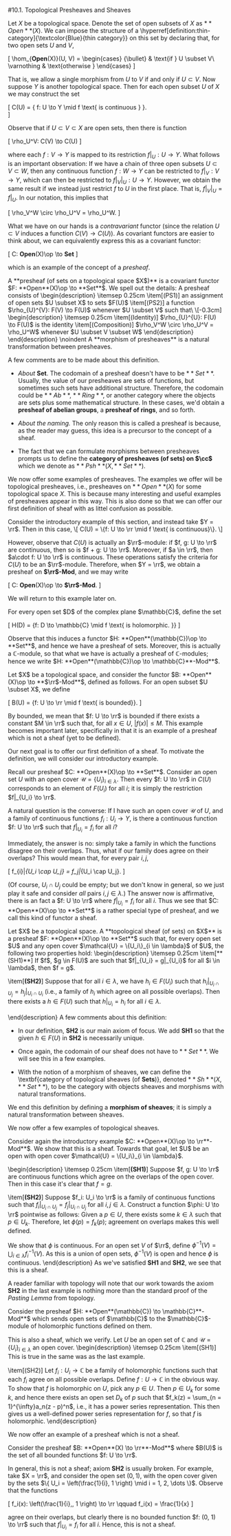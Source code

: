 #10.1. Topological Presheaves and Sheaves

Let $X$ be a topological space. Denote the set of open subsets of $X$
as $**Open**(X)$. We can impose the structure of a
\hyperref[definition:thin-category]{\textcolor{Blue}{thin category}}
on this set by declaring that, for two open sets $U$ and $V$, 

\[
\hom_{**Open**(X)}(U, V) = 
\begin{cases}
\{\bullet\} & \text{if } U \subset V\\
\varnothing & \text{otherwise }
\end{cases}
\]

That is, we allow a single morphism from $U$ to $V$ if and only if 
$U \subset V$. 
Now suppose $Y$ is another topological space. Then for each open subset 
$U$ of $X$ we may construct the set 

\[
C(U) = \{ f: U \to Y \mid f \text{ is continuous } \}.    
\]

Observe that if $U \subset V \subset X$ are open sets, then 
there is function 

\[
\rho_U^V: C(V) \to C(U)
\]

where each $f: V \to Y$ is mapped to its restriction $f|_U: U \to Y$.
What follows is an important observation: If we have a chain of three open subsets $U \subset V \subset W$, 
then any continuous function $f: W \to Y$ can be restricted to $f|_V: V \to Y$, 
which can then be restricted to $f|_V|_U: U \to Y$. However, we obtain the same 
result if we instead just restrict $f$ to $U$ in the first place. That is, 
$f|_V|_U = f|_U$. In our notation, this implies that 

\[
\rho_V^W \circ \rho_U^V = \rho_U^W. 
\]

What we have on our hands is a *contravariant* functor (since the relation 
$U \subset V$ induces a function $C(V) \to C(U)$). As covariant functors 
are easier to think about, we can equivalently express this as a covariant functor:

\[
C: **Open**(X)\op \to **Set**
\]

which is an example of the concept of a *presheaf*. 


<span style="display:block" class="definition">
A **presheaf (of sets on a topological space $X$)** 
is a covariant functor $F: **Open**(X)\op \to **Set**$. 
We spell out the details: A presheaf consists of 
\begin{description}
\itemsep 0.25cm
\item[(PS1)] an assignment of open sets $U \subset X$ to sets $F(U)$
\item[(PS2)] a function $\rho_{U}^{V}: F(V) \to F(U)$ whenever $U \subset V$
such that\
\[-0.3cm]
\begin{description}
\itemsep 0.25cm
\item[(Identity)] $\rho_{U}^{U}: F(U) \to F(U)$ is the identity
\item[(Composition)] $\rho_V^W \circ \rho_U^V = \rho_U^W$ whenever $U \subset V \subset W$
\end{description}
\end{description}
\noindent A **morphism of presheaves** is a natural transformation between presheaves.
</span>

A few comments are to be made about this definition. 


*  *About* **Set**. The codomain of a presheaf doesn't have to be $**Set**$.
Usually, the value of our presheaves are sets of functions, but sometimes such sets have additional 
structure. Therefore, the codomain could be $**Ab**$, $**Ring**$, or another category 
where the objects are sets plus some mathematical structure. In these cases, we'd obtain a **presheaf of abelian groups**, a
**presheaf of rings**, and so forth.


*  *About the naming.* The only reason this is called a presheaf is because, 
as the reader may guess, this idea is a precursor to the concept of a sheaf. 


*  The fact that we can formulate morphisms between presheaves prompts us to 
define the **category of presheaves (of sets) on $\cc$** which we denote as
$**Psh**(X, **Set**)$.




We now offer some examples of presheaves. The examples we offer will be topological presheaves, 
i.e., presheaves on $**Open**(X)$ for some topological space $X$. This is because 
many interesting and useful examples of presheaves appear in this way. This is also done 
so that we can offer our first definition of sheaf with as littel confusion as possible. 


<span style="display:block" class="example">
Consider the introductory example of this section, and instead take $Y = \rr$. 
Then in this case, 
\[
C(U) = \{f: U \to \rr \mid f \text{ is continuous}\}.
\]

However, observe that $C(U)$ is actually an $\rr$-module: 
if $f, g: U \to \rr$ are continuous, then so is $f + g: U \to \rr$. Moreover, 
if $a \in \rr$, then $a\cdot f: U \to \rr$ is continuous. These operations 
satisfy the criteria for $C(U)$ to be an $\rr$-module. Therefore, when $Y = \rr$, 
we obtain a presheaf on **$\rr$-Mod**, and we may write

\[
C: **Open**(X)\op \to **$\rr$-Mod**.
\]

We will return to this example later on.
</span>


<span style="display:block" class="example">
For every open set $D$ of the complex plane $\mathbb{C}$, define the 
set 

\[
H(D) = \{f: D \to \mathbb{C} \mid f \text{ is holomorphic. }\}
\]

Observe that this induces a functor $H: **Open**(\mathbb{C})\op \to **Set**$, 
and hence we have a presheaf of sets. Moreover, this is actually a $\mathbb{C}$-module, so 
that what we have is actually a presheaf of $\mathbb{C}$-modules; hence we 
write $H: **Open**(\mathbb{C})\op \to \mathbb{C}**-Mod**$.
</span>


<span style="display:block" class="example">
Let $X$ be a topological space, and consider the functor $B: **Open**(X)\op \to **$\rr$-Mod**$, 
defined as follows. For an open subset $U \subset X$, we define 

\[
B(U) = \{f: U \to \rr \mid f \text{ is bounded}\}.
\]

By bounded, we mean that $f: U \to \rr$ is bounded if there exists a constant 
$M \in \rr$ such that, for all $x \in U$, $|f(x)| \le M$. 
This example becomes important later, specifically in that it is an example 
of a presheaf which is not a sheaf (yet to be defined). 
</span>

Our next goal is to offer our first definition of a sheaf. To motivate the definition, we will 
consider our introductory example. 

Recall our presheaf $C: **Open**(X)\op \to **Set**$. Consider an open set 
$U$ with an open cover $\mathcal{U} = \{U_i\}_{i \in \lambda}$. Then every 
$f: U \to \rr$ in $C(U)$ corresponds to an element of $F(U_i)$ for all $i$; it is simply 
the restriction $f|_{U_i} \to \rr$. 

A natural question is the converse: If I have such an open cover $\mathcal{U}$ of $U$, 
and a family of continuous functions $f_i: U_i \to Y$, is there a continuous 
function $f: U \to \rr$ such that $f|_{U_i} = f_i$ for all $i$? 

Immediately, the answer is no: simply take a family in which the functions disagree on their overlaps. 
Thus, what if our family does agree on their overlaps? This would mean that, for every 
pair $i, j$, 

\[
f_{i}|_{U_i \cap U_j} = f_j|_{U_i \cap U_j}.
\]

(Of course, $U_i \cap U_j$ could be empty; but we don't know in general, 
so we just play it safe and consider *all* pairs $i, j \in \lambda$.)
The answer now is affirmative, there is an fact a $f: U \to \rr$ where $f|_{U_i} = f_i$ 
for all $i$. 
Thus we see that $C: **Open**(X)\op \to **Set**$ is a rather special type 
of presheaf, and we call this kind of functor a sheaf.


<span style="display:block" class="definition">
Let $X$ be a topological space.
A **topological sheaf (of sets) on $X$** is a presheaf 
$F: **Open**(X)\op \to **Set**$ such that, for every open 
set $U$ and any open cover $\mathcal{U} = \{U_i\}_{i \in \lambda}$ of $U$, 
the following two properties hold:
\begin{description}
\itemsep 0.25cm
\item[**(SH1)**]
If $f$, $g \in F(U)$ are such that $f|_{U_i} = g|_{U_i}$ for all 
$i \in \lambda$, then $f = g$. 

\item[**(SH2)**] 
Suppose that for all $i \in \lambda$, we have $h_i \in F(U_i)$ 
such that $h_i|_{U_i \cap U_j} = h_j|_{U_i \cap U_i}$ (i.e., a family 
of $h_i$ which agree on all possible overlaps). Then there exists a 
$h \in F(U)$ such that $h|_{U_i} = h_i$ for all $i \in \lambda$. 

\end{description}
A few comments about this definition:

*  In our definition, **SH2** is our main axiom of focus. We add 
**SH1** so that the given $h \in F(U)$ in **SH2** is necessarily 
unique.


*  Once again, the codomain of our sheaf does not have to $**Set**$. 
We will see this in a few examples. 


*  With the notion of a morphism of sheaves, we can define the \textbf{category 
of topological sheaves (of **Sets**)}, denoted $**Sh**(X, **Set**)$,
to be the category with objects sheaves and morphisms with natural transformations.



We end this definition by defining a **morphism of sheaves**; it is simply 
a natural transformation between sheaves. 
</span>

We now offer a few examples of topological sheaves.


<span style="display:block" class="example">
Consider again the introductory example $C: **Open**(X)\op \to \rr**-Mod**$. 
We show that this is a sheaf. Towards that goal, let $U$ be an open with open cover
$\mathcal{U} = \{U_i\}_{i \in \lambda}$.

\begin{description}
\itemsep 0.25cm
\item[**(SH1)**]
Suppose $f, g: U \to \rr$ are continuous functions which agree on the 
overlaps of the open cover. Then in this case it's clear that $f = g$. 

\item[**(SH2)**]
Suppose $f_i: U_i \to \rr$ is a family of continuous functions such that 
$f_i|_{U_i \cap U_j} = f_j|_{U_i \cap U_j}$ for all $i, j \in \lambda$. 
Construct a function $\phi: U \to \rr$ pointwise as follows: Given a $p \in U$, 
there exists some $k \in \lambda$ such that
$p \in U_k$. Therefore, let $\phi(p) = f_k(p)$; agreement on overlaps 
makes this well defined.


We show that $\phi$ is continuous.
For an open set $V$ of $\rr$, define $\phi^{-1}(V) = \bigcup_{i \in \lambda}f_i^{-1}(V)$.
As this is a union of open sets, $\phi^{-1}(V)$ is open and hence $\phi$ is continuous.
\end{description}
As we've satisfied **SH1** and **SH2**, we see that this is a sheaf.
</span>

A reader familiar with topology will note that our work towards the axiom 
**SH2** in the last example is nothing more than the standard proof of the 
*Pasting Lemma* from topology. 


<span style="display:block" class="example">
Consider the presheaf $H: **Open**(\mathbb{C}) \to \mathbb{C}**-Mod**$ 
which sends open sets of $\mathbb{C}$ to the $\mathbb{C}$-module of holomorphic 
functions defined on them.

This is also a sheaf, which we verify. Let $U$ be an open set of $\mathbb{C}$ 
and $\mathcal{U}=\{U_i\}_{i\in\lambda}$ an open cover.
\begin{description}
\itemsep 0.25cm
\item[(SH1)] This is true in the same was as the last example. 

\item[(SH2)] 
Let $f_i: U_i \to \mathbb{C}$ be a family of holomorphic functions
such that each $f_i$ agree on all possible overlaps. Define $f: U \to \mathbb{C}$ in 
the obvious way. To show that $f$ is holomorphic on $U$,
pick any $p \in U$. Then $p \in U_k$ for some $k$, and hence 
there exists an open set $D_k$ of $p$ such that 
$f_k(z) = \sum_{n = 1}^{\infty}a_n(z - p)^n$, i.e., it has a power series 
representation. This then gives us a well-defined power series representation 
for $f$, so that $f$ is holomorphic.
\end{description}


</span>



We now offer an example of a presheaf which is not a sheaf.


<span style="display:block" class="example">
Consider the presheaf $B: **Open**(X) \to \rr**-Mod**$
where $B(U)$ is the set of all bounded functions $f: U \to \rr$. 

In general, this is not a sheaf; axiom **SH2** is usually 
broken. For example, take $X = \rr$, and consider 
the open set $(0, 1)$, with the open cover given by 
the sets $\{ U_i = \left(\frac{1}{i}, 1 \right) \mid i = 1, 2, \dots \}$.
Observe that the functions 

\[
f_i(x): \left(\frac{1}{i},\, 1 \right) \to \rr \qquad f_i(x) = \frac{1}{x}
\]

agree on their overlaps, but clearly there is no bounded function 
$f: (0, 1) \to \rr$ such that $f|_{U_i} = f_i$ for all $i$.  Hence, 
this is not a sheaf.
</span>









